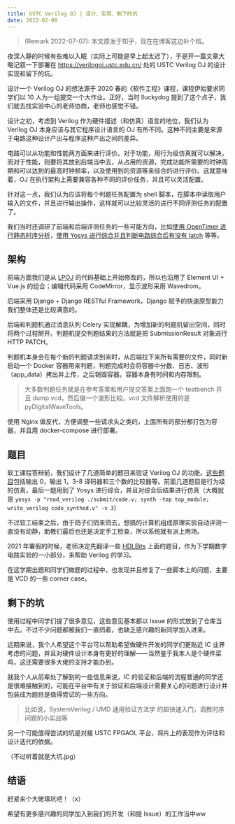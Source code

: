 ```yaml
---
title: USTC Verilog OJ | 设计、实现、剩下的坑
date: 2022-02-08
---
```


> (Remark 2022-07-07): 本文原发于知乎，现在在博客这边补个档。

夜深人静的时候有些难以入眠（实际上可能是早上起太迟了），于是开一篇文章大略记叙一下部署在 https://verilogoj.ustc.edu.cn/ 处的 USTC Verilog OJ 的设计实现和留下的坑。

设计一个 Verilog OJ 的想法源于 2020 春的《软件工程》课程，课程伊始要求同学们以 10 人为一组提交一个大作业。正好，当时 lluckydog 提到了这个点子，我们就去找实验中心的老师协商，老师也感觉不错。

设计之初，考虑到 Verilog 作为硬件描述（和仿真）语言的地位，我们认为 Verilog OJ 本身应该与其它程序设计语言的 OJ 有所不同。这种不同主要是来源于电路这种设计产出与程序这种产出之间的差异。

电路可以从功能和性能两方面来进行评价。对于功能，用行为级仿真就可以解决，而对于性能，则要将其放到后端当中去，从占用的资源，完成功能所需要的时钟周期和可以达到的最高时钟频率，以及使用到的资源等来综合的进行评价。这就意味着，OJ 在执行架构上需要兼容各种不同的评价任务，并且可以灵活配置。

针对这一点，我们认为应该将每个判题任务配置为 shell 脚本，在脚本中读取用户输入的文件，并且进行输出操作，这样就可以比较灵活的进行不同评测任务的配置了。

我们当时还调研了前端和后端评测任务的一些可能方向，比如[使用 OpenTimer 进行静态时序分析](https://github.com/YAVGroup/Verilog-OJ/blob/master/doc/research/OpenTimer%E6%97%B6%E5%BA%8F%E5%88%86%E6%9E%90.md)，[使用 Yosys 进行综合并且判断电路综合后有没有 latch](https://github.com/YAVGroup/Verilog-OJ/blob/master/doc/research/%E6%80%A7%E8%83%BD%E6%8C%87%E6%A0%87%E8%AF%84%E4%BB%B7.md) 等等。

## 架构
前端方面我们是从 [LPOJ](https://github.com/Linzecong/LPOJ) 的代码基础上开始修改的，所以也沿用了 Element UI + Vue.js 的组合；编辑代码采用 CodeMirror，显示波形采用 Wavedrom。

后端采用 Django + Django RESTful Framework，Django 赋予的快速原型能力我们整体还是比较满意的。

后端和判题机通过消息队列 Celery 实现解耦，为增加新的判题机留出空间，同时将两个过程掰开。判题机提交判题结果的方法就是把 SubmissionResult 对象进行 HTTP PATCH。

判题机本身会在每个新的判题请求到来时，从后端拉下来所有需要的文件，同时新启动一个 Docker 容器用来判题，判题完成时会将容器中分数、日志、波形（app_data）拷出并上传，之后销毁容器。容器本身有时间和内存限制。

> 大多数判题任务就是在参考答案和用户提交答案上面跑一个 testbench 并且 dump vcd，然后做一个波形比较。vcd 文件解析使用的是 pyDigitalWaveTools。

使用 Nginx 做反代，方便调整一些请求头之类的，上面所有的部分都打包为容器，并且用 docker-compose 进行部署。

## 题目
软工课程答辩前，我们设计了几道简单的题目来验证 Verilog OJ 的功能。[这些题目](https://github.com/YAVGroup/Verilog-OJ/tree/master/assets)包括输出 0，输出 1，3-8 译码器和三个数的比较器等。前面几道题目是行为级的仿真，最后一题用到了 Yosys 进行综合，并且对综合后结果进行仿真（大概就是 `yosys -p "read_verilog ./submit/code.v; synth -top top_module; write_verilog code_synthed.v" -v 3`）

不过软工结束之后，由于鸽子们鸽来鸽去，想搞的计算机组成原理实验自动评测一直没有动静，助教们最后也还是决定手工检查，所以系统就有派上用场。

2021 年署假的时候，老师决定先翻译一些 [HDLBits](https://hdlbits.01xz.net/) 上面的题目，作为下学期数字电路实验的一小部分，来帮助 Verilog 的学习。

在这学期出题和同学们做题的过程中，也发现并且修复了一些脚本上的问题，主要是 VCD 的一些 corner case。

## 剩下的坑
使用过程中同学们提了很多意见，这些意见基本都以 Issue 的形式放到了仓库当中去。不过不少问题都被我们一直鸽着，也缺乏感兴趣的新同学加入进来。

远期来说，我个人希望这个平台可以帮助希望做硬件开发的同学们更贴近 IC 业界考虑的问题，并且对硬件设计本身有更好的理解——当然鉴于我本人是个硬件菜鸡，这还需要很多大佬的支持才能办到。

就我个人从前辈处了解到的一些信息来说，IC 的验证和后端的流程普通的同学还是很难接触到的，可能在平台中有关于验证和后端设计需要关心的问题进行设计并包装成为题目是值得尝试的一些方向。

> 比如说，SystemVerilog / UMD 通用验证方法学 的超快速入门，调教时序问题的小实战等

另一个可能值得尝试的坑是对接 USTC FPGAOL 平台，将片上的表现作为评估和设计迭代的依据。

（不过听着就是大坑.jpg）

## 结语
赶紧来个大佬填坑吧！（x）

希望有更多感兴趣的同学加入到我们的开发（和提 Issue）的工作当中ww
